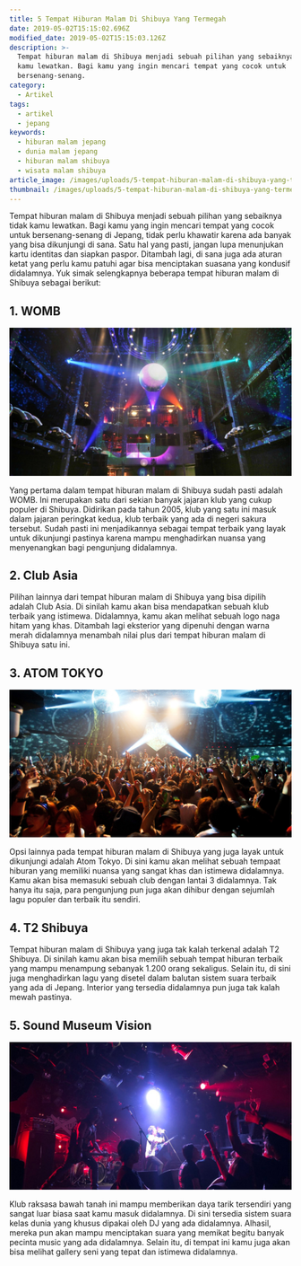 ```yaml
---
title: 5 Tempat Hiburan Malam Di Shibuya Yang Termegah
date: 2019-05-02T15:15:02.696Z
modified_date: 2019-05-02T15:15:03.126Z
description: >-
  Tempat hiburan malam di Shibuya menjadi sebuah pilihan yang sebaiknya tidak
  kamu lewatkan. Bagi kamu yang ingin mencari tempat yang cocok untuk
  bersenang-senang.
category:
  - Artikel
tags:
  - artikel
  - jepang
keywords:
  - hiburan malam jepang
  - dunia malam jepang
  - hiburan malam shibuya
  - wisata malam shibuya
article_image: /images/uploads/5-tempat-hiburan-malam-di-shibuya-yang-termegah-3.jpg
thumbnail: /images/uploads/5-tempat-hiburan-malam-di-shibuya-yang-termegah-1-thumb.jpg
---
```

Tempat hiburan malam di Shibuya menjadi sebuah pilihan yang sebaiknya tidak kamu lewatkan. Bagi kamu yang ingin mencari tempat yang cocok untuk bersenang-senang di Jepang, tidak perlu khawatir karena ada banyak yang bisa dikunjungi di sana. Satu hal yang pasti, jangan lupa menunjukan kartu identitas dan siapkan paspor. Ditambah lagi, di sana juga ada aturan ketat yang perlu kamu patuhi agar bisa menciptakan suasana yang kondusif didalamnya. Yuk simak selengkapnya beberapa tempat hiburan malam di Shibuya sebagai berikut:



## 1. WOMB

![5 Tempat Hiburan Malam Di Shibuya Yang Termegah](/images/uploads/5-tempat-hiburan-malam-di-shibuya-yang-termegah-2.jpg)

Yang pertama dalam tempat hiburan malam di Shibuya sudah pasti adalah WOMB. Ini merupakan satu dari sekian banyak jajaran klub yang cukup populer di Shibuya. Didirikan pada tahun 2005, klub yang satu ini masuk dalam jajaran peringkat kedua, klub terbaik yang ada di negeri sakura tersebut. Sudah pasti ini menjadikannya sebagai tempat terbaik yang layak untuk dikunjungi pastinya karena mampu menghadirkan nuansa yang menyenangkan bagi pengunjung didalamnya.



## 2. Club Asia

Pilihan lainnya dari tempat hiburan malam di Shibuya yang bisa dipilih adalah Club Asia. Di sinilah kamu akan bisa mendapatkan sebuah klub terbaik yang istimewa. Didalamnya, kamu akan melihat sebuah logo naga hitam yang khas. Ditambah lagi eksterior yang dipenuhi dengan warna merah didalamnya menambah nilai plus dari tempat hiburan malam di Shibuya satu ini.



## 3. ATOM TOKYO

![5 Tempat Hiburan Malam Di Shibuya Yang Termegah](/images/uploads/5-tempat-hiburan-malam-di-shibuya-yang-termegah-3.jpg)

Opsi lainnya pada tempat hiburan malam di Shibuya yang juga layak untuk dikunjungi adalah Atom Tokyo. Di sini kamu akan melihat sebuah tempaat hiburan yang memiliki nuansa yang sangat khas dan istimewa didalamnya. Kamu akan bisa memasuki sebuah club dengan lantai 3 didalamnya. Tak hanya itu saja, para pengunjung pun juga akan dihibur dengan sejumlah lagu populer dan terbaik itu sendiri.



## 4. T2 Shibuya

Tempat hiburan malam di Shibuya yang juga tak kalah terkenal adalah T2 Shibuya. Di sinilah kamu akan bisa memilih sebuah tempat hiburan terbaik yang mampu menampung sebanyak 1.200 orang sekaligus. Selain itu, di sini juga menghadirkan lagu yang disetel dalam balutan sistem suara terbaik yang ada di Jepang. Interior yang tersedia didalamnya pun juga tak kalah mewah pastinya.



## 5. Sound Museum Vision

![5 Tempat Hiburan Malam Di Shibuya Yang Termegah](/images/uploads/5-tempat-hiburan-malam-di-shibuya-yang-termegah-1.jpg)

Klub raksasa bawah tanah ini mampu memberikan daya tarik tersendiri yang sangat luar biasa saat kamu masuk didalamnya. Di sini tersedia sistem suara kelas dunia yang khusus dipakai oleh DJ yang ada didalamnya. Alhasil, mereka pun akan mampu menciptakan suara yang memikat begitu banyak pecinta music yang ada didalamnya. Selain itu, di tempat ini kamu juga akan bisa melihat gallery seni yang tepat dan istimewa didalamnya.
